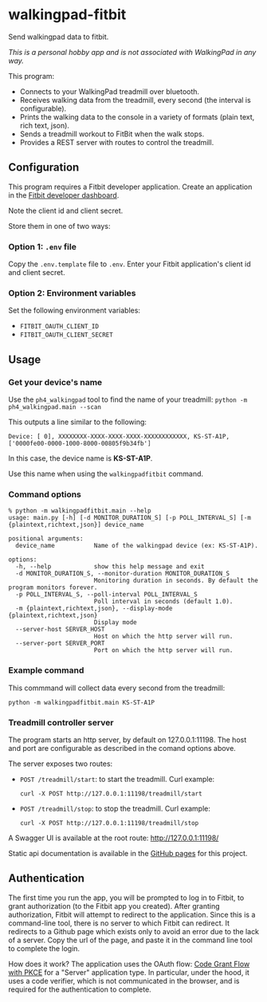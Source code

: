 # walkingpad-fitbit
Send walkingpad data to fitbit.

_This is a personal hobby app and is not associated with WalkingPad in any way._

This program:
* Connects to your WalkingPad treadmill over bluetooth.
* Receives walking data from the treadmill, every second (the interval is configurable).
* Prints the walking data to the console in a variety of formats (plain text, rich text, json).
* Sends a treadmill workout to FitBit when the walk stops.
* Provides a REST server with routes to control the treadmill.


## Configuration
This program requires a Fitbit developer application.
Create an application in the [Fitbit developer dashboard](https://dev.fitbit.com/apps/).

Note the client id and client secret.

Store them in one of two ways:

### Option 1: `.env` file
Copy the `.env.template` file to `.env`.
Enter your Fitbit application's client id and client secret.

### Option 2: Environment variables
Set the following environment variables:
* `FITBIT_OAUTH_CLIENT_ID`
* `FITBIT_OAUTH_CLIENT_SECRET`

## Usage

### Get your device's name

Use the `ph4_walkingpad` tool to find the name of your treadmill:
`python -m ph4_walkingpad.main --scan`

This outputs a line similar to the following:
```
Device: [ 0], XXXXXXXX-XXXX-XXXX-XXXX-XXXXXXXXXXXX, KS-ST-A1P, ['0000fe00-0000-1000-8000-00805f9b34fb']
```

In this case, the device name is **KS-ST-A1P**.

Use this name when using the `walkingpadfitbit` command.

### Command options
```
% python -m walkingpadfitbit.main --help
usage: main.py [-h] [-d MONITOR_DURATION_S] [-p POLL_INTERVAL_S] [-m {plaintext,richtext,json}] device_name

positional arguments:
  device_name           Name of the walkingpad device (ex: KS-ST-A1P).

options:
  -h, --help            show this help message and exit
  -d MONITOR_DURATION_S, --monitor-duration MONITOR_DURATION_S
                        Monitoring duration in seconds. By default the program monitors forever.
  -p POLL_INTERVAL_S, --poll-interval POLL_INTERVAL_S
                        Poll interval in seconds (default 1.0).
  -m {plaintext,richtext,json}, --display-mode {plaintext,richtext,json}
                        Display mode
  --server-host SERVER_HOST
                        Host on which the http server will run.
  --server-port SERVER_PORT
                        Port on which the http server will run.
```

### Example command
This commmand will collect data every second from the treadmill:

`python -m walkingpadfitbit.main KS-ST-A1P`

### Treadmill controller server
The program starts an http server, by default on 127.0.0.1:11198. The host and port are configurable as described in the comand options above.

The server exposes two routes:

* `POST /treadmill/start`: to start the treadmill.
  Curl example:
  ```
  curl -X POST http://127.0.0.1:11198/treadmill/start
  ```
* `POST /treadmill/stop`: to stop the treadmill.
  Curl example:
  ```
  curl -X POST http://127.0.0.1:11198/treadmill/stop
  ```

A Swagger UI is available at the root route: http://127.0.0.1:11198/

Static api documentation is available in the [GitHub pages](https://caarmen.github.io/walkingpad-fitbit/restapi.html) for this project.

## Authentication
The first time you run the app, you will be prompted to log in to Fitbit, to grant authorization
(to the Fitbit app you created). After granting authorization, Fitbit will attempt to redirect to the
application. Since this is a command-line tool, there is no server to which Fitbit can redirect. It redirects
to a Github page which exists only to avoid an error due to the lack of a server. Copy the url of the page,
and paste it in the command line tool to complete the login.

How does it work? The application uses the OAuth flow: [Code Grant Flow with PKCE](https://dev.fitbit.com/build/reference/web-api/developer-guide/authorization/#Authorization-Code-Grant-Flow-with-PKCE) for a "Server" application type. In particular, under the hood, it uses a code verifier, which is not communicated in the browser, and is required for the authentication to complete.